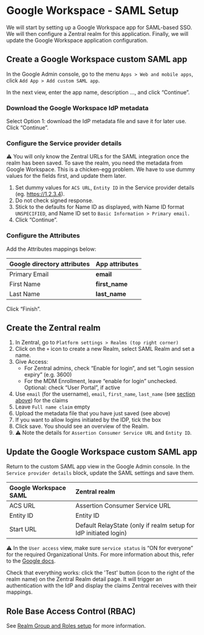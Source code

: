 # Google Workspace - SAML Setup

We will start by setting up a Google Workspace app for SAML-based SSO. We will then configure a Zentral realm for this application. Finally, we will update the Google Workspace application configuration.

## Create a Google Workspace custom SAML app

In the Google Admin console, go to the menu `Apps > Web and mobile apps`, click `Add App > Add custom SAML app`.

In the next view, enter the app name, description ..., and click “Continue”.

### Download the Google Workspace IdP metadata

Select Option 1: download the IdP metadata file and save it for later use. Click “Continue”.

### Configure the Service provider details

⚠️ You will only know the Zentral URLs for the SAML integration once the realm has been saved. To save the realm, you need the metadata from Google Workspace. This is a chicken-egg problem. We have to use dummy values for the fields first, and update them later.

1. Set dummy values for `ACS URL`, `Entity ID` in the Service provider details (eg. https://1.2.3.4).
2. Do not check signed response.
3. Stick to the defaults for Name ID as displayed, with Name ID format `UNSPECIFIED`, and Name ID set to `Basic Information > Primary email.`
4. Click “Continue”.

### Configure the Attributes

Add the Attributes mappings below:

| Google directory attributes | App attributes  |
| :---- | :---- |
| Primary Email | **email** |
| First Name | **first\_name** |
| Last Name | **last\_name** |

Click “Finish”.

## Create the Zentral realm

1. In Zentral, go to `Platform settings > Realms (top right corner)`
2. Click on the `+` icon to create a new Realm, select SAML Realm and set a name.
3. Give Access:
    * For Zentral admins, check “Enable for login”, and set “Login session expiry” (e.g. 3600)
    * For the MDM Enrollment, leave “enable for login” unchecked. Optional: check “User Portal”, if active
4. Use `email` (for the username), `email`, `first_name`, `last_name` (see [section above](#configure-the-attributes)) for the claims
5. Leave `Full name claim` empty
6. Upload the metadata file that you have just saved (see above)
7. If you want to allow logins initiated by the IDP, tick the box
8. Click save. You should see an overview of the Realm.
9. ⚠️ Note the details for `Assertion Consumer Service URL` and  `Entity ID`.

## Update the Google Workspace custom SAML app

Return to the custom SAML app view in the Google Admin console. In the `Service provider details` block, update the SAML settings and save them.

| Google Workspace SAML | Zentral realm |
| :---- | :---- |
| ACS URL | Assertion Consumer Service URL |
| Entity ID | Entity ID |
| Start URL | Default RelayState (only if realm setup for IdP initiated login) |

⚠️ 	In the `User access` view, make sure `service status` is “ON for everyone” for the required Organizational Units. For more information about this, refer to the [Google docs](https://support.google.com/a/answer/6087519?hl=en#zippy=%2Cstep-turn-on-your-saml-app).

Check that everything works: click the 'Test' button (icon to the right of the realm name) on the Zentral Realm detail page. It will trigger an authentication with the IdP and display the claims Zentral receives with their mappings.

## Role Base Access Control (RBAC)

See [Realm Group and Roles setup](/configuration/sso/#realm-groups) for more information.
